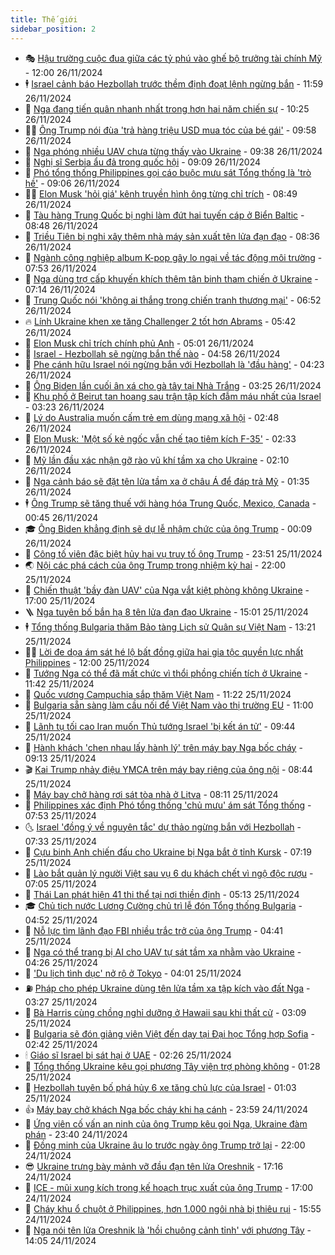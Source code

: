 ```yaml
---
title: Thế giới
sidebar_position: 2
---
```


<!-- vnexpress-the-gioi:START -->
- 🎭 [Hậu trường cuộc đua giữa các tỷ phú vào ghế bộ trưởng tài chính Mỹ](https://vnexpress.net/hau-truong-cuoc-dua-giua-cac-ty-phu-vao-ghe-bo-truong-tai-chinh-my-4820326.html) - 12:00 26/11/2024
- 🕴 [Israel cảnh báo Hezbollah trước thềm định đoạt lệnh ngừng bắn](https://vnexpress.net/israel-canh-bao-hezbollah-truoc-them-dinh-doat-lenh-ngung-ban-4820694.html) - 11:59 26/11/2024
- 🤭 [Nga đang tiến quân nhanh nhất trong hơn hai năm chiến sự](https://vnexpress.net/nga-dang-tien-quan-nhanh-nhat-trong-hon-hai-nam-chien-su-4820627.html) - 10:25 26/11/2024
- 🧑‍💻 [Ông Trump nói đùa &#39;trả hàng triệu USD mua tóc của bé gái&#39;](https://vnexpress.net/ong-trump-noi-dua-tra-hang-trieu-usd-mua-toc-cua-be-gai-4820604.html) - 09:58 26/11/2024
- 🦏 [Nga phóng nhiều UAV chưa từng thấy vào Ukraine](https://vnexpress.net/nga-phong-nhieu-uav-chua-tung-thay-vao-ukraine-4820583.html) - 09:38 26/11/2024
- 🦒 [Nghị sĩ Serbia ẩu đả trong quốc hội](https://vnexpress.net/nghi-si-serbia-au-da-trong-quoc-hoi-4820609.html) - 09:09 26/11/2024
- 🌈 [Phó tổng thống Philippines gọi cáo buộc mưu sát Tổng thống là &#39;trò hề&#39;](https://vnexpress.net/pho-tong-thong-philippines-goi-cao-buoc-muu-sat-tong-thong-la-tro-he-4820552.html) - 09:06 26/11/2024
- 🧑‍🏫 [Elon Musk &#39;hỏi giá&#39; kênh truyền hình ông từng chỉ trích](https://vnexpress.net/elon-musk-hoi-gia-kenh-truyen-hinh-ong-tung-chi-trich-4820535.html) - 08:49 26/11/2024
- 🐲 [Tàu hàng Trung Quốc bị nghi làm đứt hai tuyến cáp ở Biển Baltic](https://vnexpress.net/tau-hang-trung-quoc-bi-nghi-lam-dut-hai-tuyen-cap-o-bien-baltic-4820572.html) - 08:48 26/11/2024
- 🦒 [Triều Tiên bị nghi xây thêm nhà máy sản xuất tên lửa đạn đạo](https://vnexpress.net/trieu-tien-bi-nghi-xay-them-nha-may-san-xuat-ten-lua-dan-dao-4820560.html) - 08:36 26/11/2024
- 🐻 [Ngành công nghiệp album K-pop gây lo ngại về tác động môi trường](https://vnexpress.net/nganh-cong-nghiep-album-k-pop-gay-lo-ngai-ve-tac-dong-moi-truong-4820214.html) - 07:53 26/11/2024
- 🚀 [Nga dùng trợ cấp khuyến khích thêm tân binh tham chiến ở Ukraine](https://vnexpress.net/nga-dung-tro-cap-khuyen-khich-them-tan-binh-tham-chien-o-ukraine-4820477.html) - 07:14 26/11/2024
- 🥰 [Trung Quốc nói &#39;không ai thắng trong chiến tranh thương mại&#39;](https://vnexpress.net/trung-quoc-noi-khong-ai-thang-trong-chien-tranh-thuong-mai-4820463.html) - 06:52 26/11/2024
- 🔥 [Lính Ukraine khen xe tăng Challenger 2 tốt hơn Abrams](https://vnexpress.net/linh-ukraine-khen-xe-tang-challenger-2-tot-hon-abrams-4820375.html) - 05:42 26/11/2024
- 🥳 [Elon Musk chỉ trích chính phủ Anh](https://vnexpress.net/elon-musk-chi-trich-chinh-phu-anh-4820337.html) - 05:01 26/11/2024
- 💼 [Israel - Hezbollah sẽ ngừng bắn thế nào](https://vnexpress.net/israel-hezbollah-se-ngung-ban-the-nao-4820381.html) - 04:58 26/11/2024
- 🤡 [Phe cánh hữu Israel nói ngừng bắn với Hezbollah là &#39;đầu hàng&#39;](https://vnexpress.net/phe-canh-huu-israel-noi-ngung-ban-voi-hezbollah-la-dau-hang-4820360.html) - 04:23 26/11/2024
- 🌁 [Ông Biden lần cuối ân xá cho gà tây tại Nhà Trắng](https://vnexpress.net/ong-biden-lan-cuoi-an-xa-cho-ga-tay-tai-nha-trang-4820371.html) - 03:25 26/11/2024
- 🤩 [Khu phố ở Beirut tan hoang sau trận tập kích đẫm máu nhất của Israel](https://vnexpress.net/khu-pho-o-beirut-tan-hoang-sau-tran-tap-kich-dam-mau-nhat-cua-israel-4820352.html) - 03:23 26/11/2024
- 🎉 [Lý do Australia muốn cấm trẻ em dùng mạng xã hội](https://vnexpress.net/ly-do-australia-muon-cam-tre-em-dung-mang-xa-hoi-4820092.html) - 02:48 26/11/2024
- 🎉 [Elon Musk: &#39;Một số kẻ ngốc vẫn chế tạo tiêm kích F-35&#39;](https://vnexpress.net/elon-musk-mot-so-ke-ngoc-van-che-tao-tiem-kich-f-35-4820355.html) - 02:33 26/11/2024
- 🌁 [Mỹ lần đầu xác nhận gỡ rào vũ khí tầm xa cho Ukraine](https://vnexpress.net/my-lan-dau-xac-nhan-go-rao-vu-khi-tam-xa-cho-ukraine-4820328.html) - 02:10 26/11/2024
- 🌊 [Nga cảnh báo sẽ đặt tên lửa tầm xa ở châu Á để đáp trả Mỹ](https://vnexpress.net/nga-canh-bao-se-dat-ten-lua-tam-xa-o-chau-a-de-dap-tra-my-4820307.html) - 01:35 26/11/2024
- 🕴 [Ông Trump sẽ tăng thuế với hàng hóa Trung Quốc, Mexico, Canada](https://vnexpress.net/ong-trump-se-tang-thue-voi-hang-hoa-trung-quoc-mexico-canada-4820310.html) - 00:45 26/11/2024
- 🎓 [Ông Biden khẳng định sẽ dự lễ nhậm chức của ông Trump](https://vnexpress.net/ong-biden-khang-dinh-se-du-le-nham-chuc-cua-ong-trump-4820305.html) - 00:09 26/11/2024
- 🦩 [Công tố viên đặc biệt hủy hai vụ truy tố ông Trump](https://vnexpress.net/cong-to-vien-dac-biet-huy-hai-vu-truy-to-ong-trump-4820302.html) - 23:51 25/11/2024
- 🌏 [Nội các phá cách của ông Trump trong nhiệm kỳ hai](https://vnexpress.net/noi-cac-pha-cach-cua-ong-trump-trong-nhiem-ky-hai-4819896.html) - 22:00 25/11/2024
- 🌋 [Chiến thuật &#39;bầy đàn UAV&#39; của Nga vắt kiệt phòng không Ukraine](https://vnexpress.net/chien-thuat-bay-dan-uav-cua-nga-vat-kiet-phong-khong-ukraine-4820185.html) - 17:00 25/11/2024
- 🪜 [Nga tuyên bố bắn hạ 8 tên lửa đạn đạo Ukraine](https://vnexpress.net/nga-tuyen-bo-ban-ha-8-ten-lua-dan-dao-ukraine-4820274.html) - 15:01 25/11/2024
- 🕴 [Tổng thống Bulgaria thăm Bảo tàng Lịch sử Quân sự Việt Nam](https://vnexpress.net/tong-thong-bulgaria-tham-bao-tang-lich-su-quan-su-viet-nam-4820267.html) - 13:21 25/11/2024
- 🧑‍🏫 [Lời đe dọa ám sát hé lộ bất đồng giữa hai gia tộc quyền lực nhất Philippines](https://vnexpress.net/loi-de-doa-am-sat-he-lo-bat-dong-giua-hai-gia-toc-quyen-luc-nhat-philippines-4819913.html) - 12:00 25/11/2024
- 🌮 [Tướng Nga có thể đã mất chức vì thổi phồng chiến tích ở Ukraine](https://vnexpress.net/tuong-nga-co-the-da-mat-chuc-vi-thoi-phong-chien-tich-o-ukraine-4820156.html) - 11:42 25/11/2024
- 🚦 [Quốc vương Campuchia sắp thăm Việt Nam](https://vnexpress.net/quoc-vuong-campuchia-sap-tham-viet-nam-4820250.html) - 11:22 25/11/2024
- 💫 [Bulgaria sẵn sàng làm cầu nối để Việt Nam vào thị trường EU](https://vnexpress.net/bulgaria-san-sang-lam-cau-noi-de-viet-nam-vao-thi-truong-eu-4820212.html) - 11:00 25/11/2024
- 🤡 [Lãnh tụ tối cao Iran muốn Thủ tướng Israel &#39;bị kết án tử&#39;](https://vnexpress.net/lanh-tu-toi-cao-iran-muon-thu-tuong-israel-bi-ket-an-tu-4820160.html) - 09:44 25/11/2024
- 🦣 [Hành khách &#39;chen nhau lấy hành lý&#39; trên máy bay Nga bốc cháy](https://vnexpress.net/hanh-khach-chen-nhau-lay-hanh-ly-tren-may-bay-nga-boc-chay-4820133.html) - 09:13 25/11/2024
- 🎬 [Kai Trump nhảy điệu YMCA trên máy bay riêng của ông nội](https://vnexpress.net/kai-trump-nhay-dieu-ymca-tren-may-bay-rieng-cua-ong-noi-4820094.html) - 08:44 25/11/2024
- 🎉 [Máy bay chở hàng rơi sát tòa nhà ở Litva](https://vnexpress.net/may-bay-cho-hang-roi-sat-toa-nha-o-litva-4820100.html) - 08:11 25/11/2024
- 🎡 [Philippines xác định Phó tổng thống &#39;chủ mưu&#39; ám sát Tổng thống](https://vnexpress.net/philippines-xac-dinh-pho-tong-thong-chu-muu-am-sat-tong-thong-4820097.html) - 07:53 25/11/2024
- 🌜 [Israel &#39;đồng ý về nguyên tắc&#39; dự thảo ngừng bắn với Hezbollah](https://vnexpress.net/israel-dong-y-ve-nguyen-tac-du-thao-ngung-ban-voi-hezbollah-4819976.html) - 07:33 25/11/2024
- 🎡 [Cựu binh Anh chiến đấu cho Ukraine bị Nga bắt ở tỉnh Kursk](https://vnexpress.net/cuu-binh-anh-chien-dau-cho-ukraine-bi-nga-bat-o-tinh-kursk-4820065.html) - 07:19 25/11/2024
- 🤗 [Lào bắt quản lý người Việt sau vụ 6 du khách chết vì ngộ độc rượu](https://vnexpress.net/lao-bat-quan-ly-nguoi-viet-sau-vu-6-du-khach-chet-vi-ngo-doc-ruou-4820017.html) - 07:05 25/11/2024
- 🦩 [Thái Lan phát hiện 41 thi thể tại nơi thiền định](https://vnexpress.net/thai-lan-phat-hien-41-thi-the-tai-noi-thien-dinh-4820028.html) - 05:13 25/11/2024
- 🎓 [Chủ tịch nước Lương Cường chủ trì lễ đón Tổng thống Bulgaria](https://vnexpress.net/chu-tich-nuoc-luong-cuong-chu-tri-le-don-tong-thong-bulgaria-4820039.html) - 04:52 25/11/2024
- 🌁 [Nỗ lực tìm lãnh đạo FBI nhiều trắc trở của ông Trump](https://vnexpress.net/no-luc-tim-lanh-dao-fbi-nhieu-trac-tro-cua-ong-trump-4819394.html) - 04:41 25/11/2024
- 🤩 [Nga có thể trang bị AI cho UAV tự sát tầm xa nhằm vào Ukraine](https://vnexpress.net/nga-co-the-trang-bi-ai-cho-uav-tu-sat-tam-xa-nham-vao-ukraine-4819917.html) - 04:26 25/11/2024
- 👹 [&#39;Du lịch tình dục&#39; nở rộ ở Tokyo](https://vnexpress.net/du-lich-tinh-duc-no-ro-o-tokyo-4817175.html) - 04:01 25/11/2024
- ⛽️ [Pháp cho phép Ukraine dùng tên lửa tầm xa tập kích vào đất Nga](https://vnexpress.net/phap-cho-phep-ukraine-dung-ten-lua-tam-xa-tap-kich-vao-dat-nga-4819909.html) - 03:27 25/11/2024
- 🚀 [Bà Harris cùng chồng nghỉ dưỡng ở Hawaii sau khi thất cử](https://vnexpress.net/ba-harris-cung-chong-nghi-duong-o-hawaii-sau-khi-that-cu-4819900.html) - 03:09 25/11/2024
- 🎡 [Bulgaria sẽ đón giảng viên Việt đến dạy tại Đại học Tổng hợp Sofia](https://vnexpress.net/bulgaria-se-don-giang-vien-viet-den-day-tai-dai-hoc-tong-hop-sofia-4819849.html) - 02:42 25/11/2024
- 🕯 [Giáo sĩ Israel bị sát hại ở UAE](https://vnexpress.net/giao-si-israel-bi-sat-hai-o-uae-4819897.html) - 02:26 25/11/2024
- 🐻 [Tổng thống Ukraine kêu gọi phương Tây viện trợ phòng không](https://vnexpress.net/tong-thong-ukraine-keu-goi-phuong-tay-vien-tro-phong-khong-4819880.html) - 01:28 25/11/2024
- 🚦 [Hezbollah tuyên bố phá hủy 6 xe tăng chủ lực của Israel](https://vnexpress.net/hezbollah-tuyen-bo-pha-huy-6-xe-tang-chu-luc-cua-israel-4819882.html) - 01:03 25/11/2024
- 👍 [Máy bay chở khách Nga bốc cháy khi hạ cánh](https://vnexpress.net/may-bay-cho-khach-nga-boc-chay-khi-ha-canh-4819873.html) - 23:59 24/11/2024
- 🚀 [Ứng viên cố vấn an ninh của ông Trump kêu gọi Nga, Ukraine đàm phán](https://vnexpress.net/ung-vien-co-van-an-ninh-cua-ong-trump-keu-goi-nga-ukraine-dam-phan-4819874.html) - 23:40 24/11/2024
- 🌮 [Đồng minh của Ukraine âu lo trước ngày ông Trump trở lại](https://vnexpress.net/dong-minh-cua-ukraine-au-lo-truoc-ngay-ong-trump-tro-lai-4818062.html) - 22:00 24/11/2024
- 😎 [Ukraine trưng bày mảnh vỡ đầu đạn tên lửa Oreshnik](https://vnexpress.net/ukraine-trung-bay-manh-vo-dau-dan-ten-lua-oreshnik-4819864.html) - 17:16 24/11/2024
- 🐲 [ICE - mũi xung kích trong kế hoạch trục xuất của ông Trump](https://vnexpress.net/ice-mui-xung-kich-trong-ke-hoach-truc-xuat-cua-ong-trump-4817789.html) - 17:00 24/11/2024
- 💫 [Cháy khu ổ chuột ở Philippines, hơn 1.000 ngôi nhà bị thiêu rụi](https://vnexpress.net/chay-khu-o-chuot-o-philippines-hon-1-000-ngoi-nha-bi-thieu-rui-4819846.html) - 15:55 24/11/2024
- 👀 [Nga nói tên lửa Oreshnik là &#39;hồi chuông cảnh tỉnh&#39; với phương Tây](https://vnexpress.net/nga-noi-ten-lua-oreshnik-la-hoi-chuong-canh-tinh-voi-phuong-tay-4819835.html) - 14:05 24/11/2024<!-- vnexpress-the-gioi:END -->